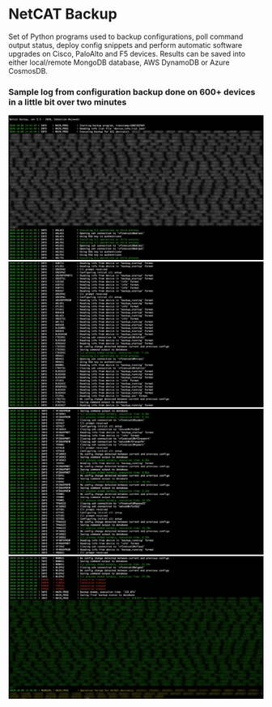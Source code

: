 # NetCAT Backup

Set of Python programs used to backup configurations, poll command output status, deploy config snippets and perform automatic software upgrades on Cisco, PaloAlto and F5 devices. Results can be saved into either local/remote MongoDB database, AWS DynamoDB or Azure CosmosDB. 

### Sample log from configuration backup done on 600+ devices in a little bit over two minutes
![Sample inventory screenshot](https://github.com/ccie18643/NetCAT-Backup/blob/master/pictures/log_01.jpg)
![Sample inventory screenshot](https://github.com/ccie18643/NetCAT-Backup/blob/master/pictures/log_02.png)
![Sample inventory screenshot](https://github.com/ccie18643/NetCAT-Backup/blob/master/pictures/log_03.png)
![Sample inventory screenshot](https://github.com/ccie18643/NetCAT-Backup/blob/master/pictures/log_04.jpg)



